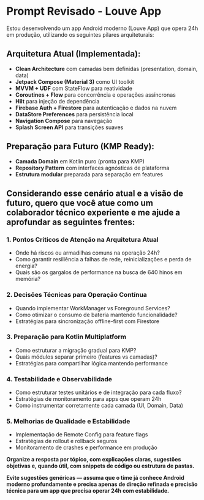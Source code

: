 # Prompt Revisado - Louve App

Estou desenvolvendo um app Android moderno (Louve App) que opera 24h em produção, utilizando os seguintes pilares arquiteturais:

## **Arquitetura Atual (Implementada):**
- **Clean Architecture** com camadas bem definidas (presentation, domain, data)
- **Jetpack Compose (Material 3)** como UI toolkit
- **MVVM + UDF** com StateFlow para reatividade
- **Coroutines + Flow** para concorrência e operações assíncronas
- **Hilt** para injeção de dependência
- **Firebase Auth + Firestore** para autenticação e dados na nuvem
- **DataStore Preferences** para persistência local
- **Navigation Compose** para navegação
- **Splash Screen API** para transições suaves

## **Preparação para Futuro (KMP Ready):**
- **Camada Domain** em Kotlin puro (pronta para KMP)
- **Repository Pattern** com interfaces agnósticas de plataforma
- **Estrutura modular** preparada para separação em features

## **Considerando esse cenário atual e a visão de futuro**, quero que você atue como **um colaborador técnico experiente** e me ajude a aprofundar as seguintes frentes:

### **1. Pontos Críticos de Atenção na Arquitetura Atual**
- Onde há riscos ou armadilhas comuns na operação 24h?
- Como garantir resiliência a falhas de rede, reinicializações e perda de energia?
- Quais são os gargalos de performance na busca de 640 hinos em memória?

### **2. Decisões Técnicas para Operação Contínua**
- Quando implementar WorkManager vs Foreground Services?
- Como otimizar o consumo de bateria mantendo funcionalidade?
- Estratégias para sincronização offline-first com Firestore

### **3. Preparação para Kotlin Multiplatform**
- Como estruturar a migração gradual para KMP?
- Quais módulos separar primeiro (features vs camadas)?
- Estratégias para compartilhar lógica mantendo performance

### **4. Testabilidade e Observabilidade**
- Como estruturar testes unitários e de integração para cada fluxo?
- Estratégias de monitoramento para apps que operam 24h
- Como instrumentar corretamente cada camada (UI, Domain, Data)

### **5. Melhorias de Qualidade e Estabilidade**
- Implementação de Remote Config para feature flags
- Estratégias de rollout e rollback seguros
- Monitoramento de crashes e performance em produção

**Organize a resposta por tópico, com explicações claras, sugestões objetivas e, quando útil, com snippets de código ou estrutura de pastas.**

**Evite sugestões genéricas — assuma que o time já conhece Android moderno profundamente e precisa apenas de direção refinada e precisão técnica para um app que precisa operar 24h com estabilidade.** 